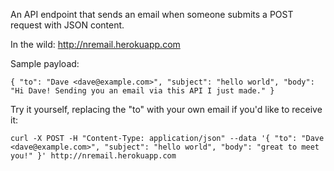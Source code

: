 An API endpoint that sends an email when someone submits a POST request with JSON content.

In the wild: http://nremail.herokuapp.com

Sample payload:
```
{ "to": "Dave <dave@example.com>", "subject": "hello world", "body": "Hi Dave! Sending you an email via this API I just made." }
```

Try it yourself, replacing the "to" with your own email if you'd like to receive it:
```
curl -X POST -H "Content-Type: application/json" --data '{ "to": "Dave <dave@example.com>", "subject": "hello world", "body": "great to meet you!" }' http://nremail.herokuapp.com
```